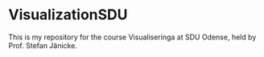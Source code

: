 # VisualizationSDU
This is my repository for the course Visualiseringa at SDU Odense, held by Prof. Stefan Jänicke. 

